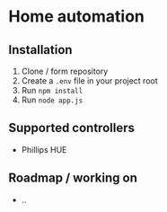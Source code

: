 # Home automation

## Installation

1. Clone / form repository
2. Create a `.env` file in your project root
3. Run `npm install`
4. Run `node app.js`

## Supported controllers

* Phillips HUE

## Roadmap / working on

* ..
